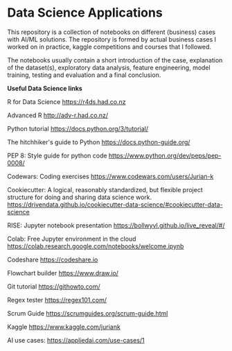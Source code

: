 # Data Science Applications
This repository is a collection of notebooks on different (business) cases with AI/ML solutions. The repository is formed by actual business cases I worked on in practice, kaggle competitions and courses that I followed.

The notebooks usually contain a short introduction of the case, explanation of the dataset(s), exploratory data analysis, feature engineering, model training, testing and evaluation and a final conclusion.

<b> Useful Data Science links </b>

R for Data Science
https://r4ds.had.co.nz

Advanced R
http://adv-r.had.co.nz/

Python tutorial
https://docs.python.org/3/tutorial/

The hitchhiker's guide to Python
https://docs.python-guide.org/

PEP 8: Style guide for python code
https://www.python.org/dev/peps/pep-0008/

Codewars: Coding exercises
https://www.codewars.com/users/Jurian-k

Cookiecutter: A logical, reasonably standardized, but flexible project structure for doing and sharing data science work.
https://drivendata.github.io/cookiecutter-data-science/#cookiecutter-data-science

RISE: Jupyter notebook presentation
https://bollwyvl.github.io/live_reveal/#/

Colab: Free Jupyter environment in the cloud
https://colab.research.google.com/notebooks/welcome.ipynb

Codeshare
https://codeshare.io

Flowchart builder
https://www.draw.io/

Git tutorial
https://githowto.com/

Regex tester
https://regex101.com/

Scrum Guide
https://scrumguides.org/scrum-guide.html

Kaggle
https://www.kaggle.com/juriank

AI use cases:
https://appliedai.com/use-cases/1
